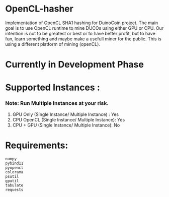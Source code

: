 # OpenCL-hasher
Implementation of OpenCL SHA1 hashing for DuinoCoin project. The main goal is to use OpenCL runtime to mine DUCOs using either GPU or CPU. Our intention is not to be greatest or best or to have better profit, but to have fun, learn something and maybe make a usefull miner for the public. This is using a different platform of mining (openCL).

# Currently in Development Phase

 # Supported Instances : 
  ### Note: Run Multiple Instances at your risk.
   1. GPU Only (Single Instance/ Multiple Instance) : Yes
   2. CPU OpenCL (Single Instance/ Multiple Instance): Yes
   3. CPU + GPU (Single Instance/ Multiple Instance): No


# Requirements:

    numpy
    pybind11
    pyopencl
    colorama
    psutil
    gputil
    tabulate
    requests

